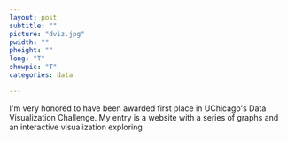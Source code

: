 ```yaml
---
layout: post
subtitle: ""
picture: "dviz.jpg"
pwidth: ""
pheight: ""
long: "T"
showpic: "T"
categories: data

---
```


I'm very honored to have been awarded first place in UChicago's Data Visualization Challenge. My entry is a website with a series of graphs and an interactive visualization exploring 






